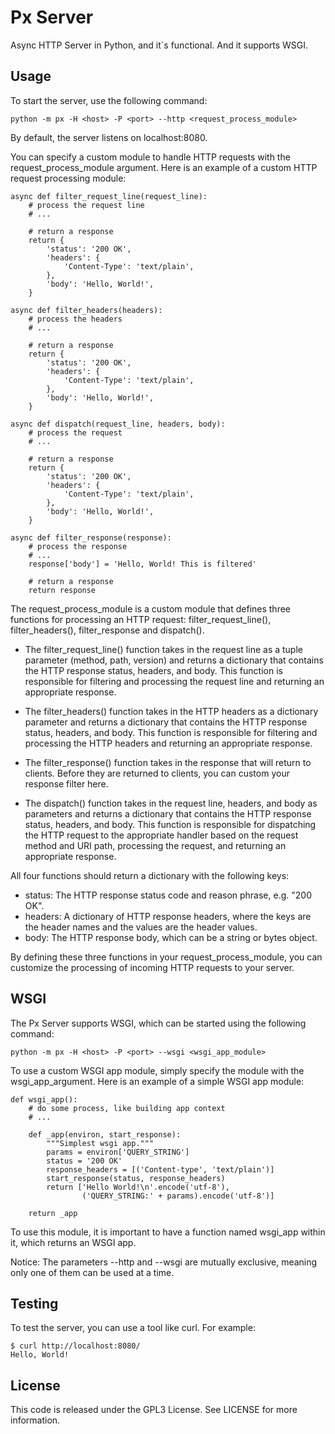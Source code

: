 # Px Server

Async HTTP Server in Python, and it\`s functional.
And it supports WSGI.

## Usage

To start the server, use the following command:

```
python -m px -H <host> -P <port> --http <request_process_module>
```

By default, the server listens on localhost:8080.

You can specify a custom module to handle HTTP requests with the request_process_module argument.
Here is an example of a custom HTTP request processing module:

```
async def filter_request_line(request_line):
    # process the request line
    # ...

    # return a response
    return {
        'status': '200 OK',
        'headers': {
            'Content-Type': 'text/plain',
        },
        'body': 'Hello, World!',
    }

async def filter_headers(headers):
    # process the headers
    # ...

    # return a response
    return {
        'status': '200 OK',
        'headers': {
            'Content-Type': 'text/plain',
        },
        'body': 'Hello, World!',
    }

async def dispatch(request_line, headers, body):
    # process the request
    # ...

    # return a response
    return {
        'status': '200 OK',
        'headers': {
            'Content-Type': 'text/plain',
        },
        'body': 'Hello, World!',
    }

async def filter_response(response):
    # process the response
    # ...
    response['body'] = 'Hello, World! This is filtered'

    # return a response
    return response
```

The request_process_module is a custom module that defines three functions for processing an HTTP request:
filter_request_line(), filter_headers(), filter_response and dispatch().

* The filter_request_line() function takes in the request line as a tuple parameter (method, path, version)
and returns a dictionary
that contains the HTTP response status, headers, and body. This function is responsible for filtering
and processing the request line and returning an appropriate response.

* The filter_headers() function takes in the HTTP headers as a dictionary parameter and returns a dictionary
that contains the HTTP response status, headers, and body. This function is responsible for filtering
and processing the HTTP headers and returning an appropriate response.

* The filter_response() function takes in the response that will return
to clients. Before they are returned to clients, you can custom your
response filter here.

* The dispatch() function takes in the request line, headers, and body as parameters and returns a dictionary
that contains the HTTP response status, headers, and body. This function is responsible for dispatching
the HTTP request to the appropriate handler based on the request method and URI path, processing the request,
and returning an appropriate response.

All four functions should return a dictionary with the following keys:

* status: The HTTP response status code and reason phrase, e.g. "200 OK".
* headers: A dictionary of HTTP response headers,
where the keys are the header names and the values are the header values.
* body: The HTTP response body, which can be a string or bytes object.

By defining these three functions in your request_process_module,
you can customize the processing of incoming HTTP requests to your server.

## WSGI

The Px Server supports WSGI, which can be started using the following command:

```
python -m px -H <host> -P <port> --wsgi <wsgi_app_module>
```

To use a custom WSGI app module, simply specify the module with the wsgi_app_argument. Here is an example of a simple WSGI app module:

```
def wsgi_app():
    # do some process, like building app context
    # ...

    def _app(environ, start_response):
        """Simplest wsgi app."""
        params = environ['QUERY_STRING']
        status = '200 OK'
        response_headers = [('Content-type', 'text/plain')]
        start_response(status, response_headers)
        return ['Hello World!\n'.encode('utf-8'),
                ('QUERY_STRING:' + params).encode('utf-8')]

    return _app
```

To use this module, it is important to have a function named wsgi_app within it,
which returns an WSGI app.

Notice: The parameters --http and --wsgi are mutually exclusive,
meaning only one of them can be used at a time.

## Testing

To test the server, you can use a tool like curl. For example:

```
$ curl http://localhost:8080/
Hello, World!
```

## License

This code is released under the GPL3 License. See LICENSE for more information.
